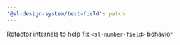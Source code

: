 ```yaml
---
'@sl-design-system/text-field': patch
---
```


Refactor internals to help fix `<sl-number-field>` behavior
